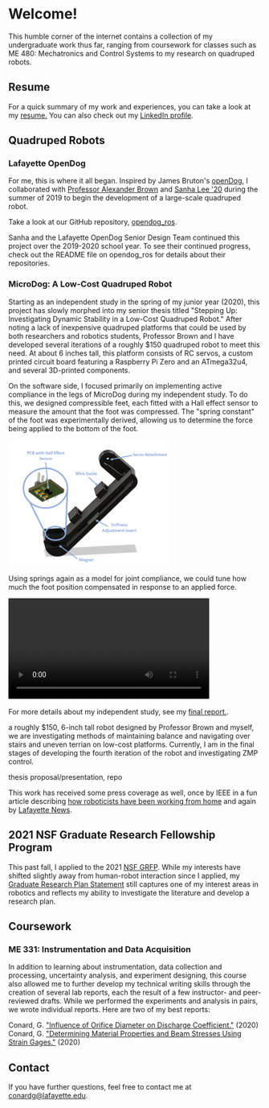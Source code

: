 # Welcome!

This humble corner of the internet contains a collection of my undergraduate work thus far, ranging from coursework for classes such as ME 480: Mechatronics and Control Systems to my research on quadruped robots. 

## Resume

For a quick summary of my work and experiences, you can take a look at my <a href="documents/Gabrielle-Conard-Resume.pdf" target="_blank">resume.</a> You can also check out my [LinkedIn profile](https://www.linkedin.com/in/gabrielle-conard/).

## Quadruped Robots

### Lafayette OpenDog

For me, this is where it all began. Inspired by James Bruton's [openDog](https://youtube.com/playlist?list=PLpwJoq86vov_PkA0bla0eiUTsCAPi_mZf), I collaborated with [Professor Alexander Brown](https://github.com/Alexanderallenbrown) and [Sanha Lee '20](https://github.com/sanhalee17) during the summer of 2019 to begin the development of a large-scale quadruped robot.

Take a look at our GitHub repository, [opendog_ros](https://github.com/G-Conard/opendog_ros).

Sanha and the Lafayette OpenDog Senior Design Team continued this project over the 2019-2020 school year. To see their continued progress, check out the README file on opendog_ros for details about their repositories.

### MicroDog: A Low-Cost Quadruped Robot

Starting as an independent study in the spring of my junior year (2020), this project has slowly morphed into my senior thesis titled "Stepping Up: Investigating Dynamic Stability in a Low-Cost Quadruped Robot." After noting a lack of inexpensive quadruped platforms that could be used by both researchers and robotics students, Professor Brown and I have developed several iterations of a roughly $150 quadruped robot to meet this need. At about 6 inches tall, this platform consists of RC servos, a custom printed circuit board featuring a Raspberry Pi Zero and an ATmega32u4, and several 3D-printed components. 

On the software side, I focused primarily on implementing active compliance in the legs of MicroDog during my independent study. To do this, we designed compressible feet, each fitted with a Hall effect sensor to measure the amount that the foot was compressed. The "spring constant" of the foot was experimentally derived, allowing us to determine the force being applied to the bottom of the foot. 

<img src="images/Force-Sensing-Leg-PCB-Labeled.png" height=250 class="center">

Using springs again as a model for joint compliance, we could tune how much the foot position compensated in response to an applied force. 

<video width="400" controls>
  <source src="images/Active-Compliance.mp4" type="video/mp4">
  Your browser does not support HTML video.
</video>  


For more details about my independent study, see my <a href="documents/Conard-Independent-Study-Paper.pdf" target="_blank">final report.</a>.


a roughly $150, 6-inch tall robot designed by Professor Brown and myself, we are investigating methods of maintaining balance and navigating over stairs and uneven terrian on low-cost platforms. Currently, I am in the final stages of developing the fourth iteration of the robot and investigating ZMP control.

 thesis proposal/presentation, repo

This work has received some press coverage as well, once by IEEE in a fun article describing [how roboticists have been working from home](https://spectrum.ieee.org/automaton/robotics/home-robots/how-roboticists-and-robots-have-been-working-from-home) and again by [Lafayette News](https://news.lafayette.edu/2020/09/21/homegrown-robots/).

## 2021 NSF Graduate Research Fellowship Program

This past fall, I applied to the 2021 [NSF GRFP](https://www.nsfgrfp.org/). While my interests have shifted slightly away from human-robot interaction since I applied, my <a href="documents/Conard-NSF-GRFP-GraduateResearchPlan.pdf" target="_blank">Graduate Research Plan Statement</a> still captures one of my interest areas in robotics and reflects my ability to investigate the literature and develop a research plan. 

## Coursework
### ME 331: Instrumentation and Data Acquisition
In addition to learning about instrumentation, data collection and processing, uncertainty analysis, and experiment designing, this course also allowed me to further develop my technical writing skills through the creation of several lab reports, each the result of a few instructor- and peer-reviewed drafts. While we performed the experiments and analysis in pairs, we wrote individual reports. Here are two of my best reports:

Conard, G. <a href="documents/Conard-ME331-Lab4.pdf" target="_blank">"Influence of Orifice Diameter on Discharge Coefficient."</a> (2020)\
Conard, G. <a href="documents/Conard-ME331-Lab5-Strain-Gage-Report.pdf" target="_blank">"Determining Material Properties and Beam Stresses Using Strain Gages."</a> (2020)



## Contact

If you have further questions, feel free to contact me at conardg@lafayette.edu.
